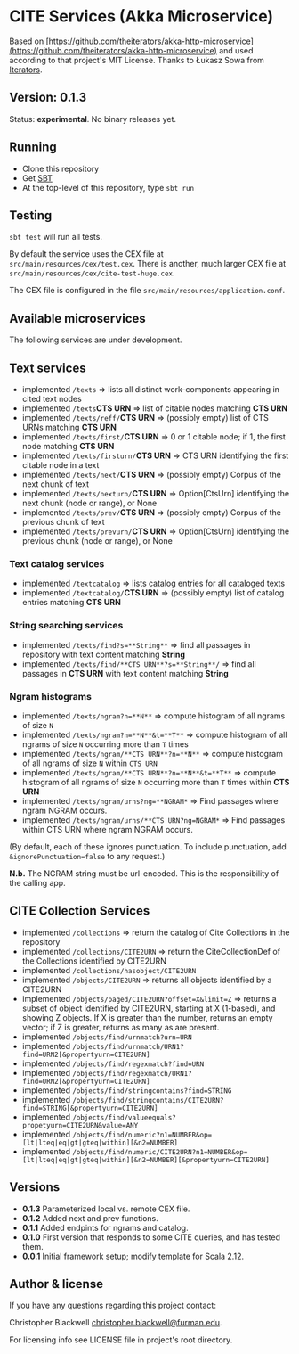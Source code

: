 # CITE Services (Akka Microservice)

Based on [https://github.com/theiterators/akka-http-microservice](https://github.com/theiterators/akka-http-microservice) and used according to that project's MIT License. Thanks to Łukasz Sowa from [Iterators](http://www.theiterators.com).

## Version: 0.1.3

Status:  **experimental**.  No binary releases yet.

## Running

- Clone this repository
- Get [SBT](http://www.scala-sbt.org)
- At the top-level of this repository, type `sbt run`

## Testing

`sbt test` will run all tests.

By default the service uses the CEX file at `src/main/resources/cex/test.cex`. There is another, much larger CEX file at `src/main/resources/cex/cite-test-huge.cex`.

The CEX file is configured in the file `src/main/resources/application.conf`. 

## Available microservices

The following services are under development.

## Text services

- implemented `/texts` => lists all distinct work-components appearing in cited text nodes
- implemented `/texts`**CTS URN** => list of citable nodes matching **CTS URN**
- implemented `/texts/reff/`**CTS URN** => (possibly empty) list of CTS URNs matching **CTS URN**
- implemented `/texts/first/`**CTS URN** => 0 or 1 citable node; if 1, the first node matching **CTS URN**
- implemented `/texts/firsturn/`**CTS URN** => CTS URN identifying the first citable node in a text
- implemented `/texts/next/`**CTS URN** => (possibly empty) Corpus of the next chunk of text
- implemented `/texts/nexturn/`**CTS URN** => Option[CtsUrn] identifying the next chunk (node or range), or None
- implemented `/texts/prev/`**CTS URN** => (possibly empty) Corpus of the previous chunk of text
- implemented `/texts/prevurn/`**CTS URN** => Option[CtsUrn] identifying the previous chunk (node or range), or None

### Text catalog services

- implemented `/textcatalog` => lists catalog entries for all cataloged texts
- implemented `/textcatalog/`**CTS URN** =>  (possibly empty) list of catalog entries matching **CTS URN**

### String searching services

- implemented `/texts/find?s=**String**` => find all passages in repository with text content matching **String**
- implemented `/texts/find/**CTS URN**?s=**String**/`  => find all passages in **CTS URN** with text content matching **String**


### Ngram histograms

- implemented `/texts/ngram?n=**N**` => compute histogram of all ngrams of size `N`
- implemented `/texts/ngram?n=**N**&t=**T**` => compute histogram of all ngrams of size `N` occurring more than `T` times
- implemented `/texts/ngram/**CTS URN**?n=**N**` => compute histogram of all ngrams of size `N` within `CTS URN`
- implemented `/texts/ngram/**CTS URN**?n=**N**&t=**T**` => compute histogram of all ngrams of size `N` occurring more than `T` times within **CTS URN**
- implemented `/texts/ngram/urns?ng=**NGRAM*` => Find passages where ngram NGRAM occurs.
- implemented `/texts/ngram/urns/**CTS URN?ng=NGRAM*` => Find passages within CTS URN where ngram NGRAM occurs.

(By default, each of these ignores punctuation. To include punctuation, add `&ignorePunctuation=false` to any request.)

**N.b.** The NGRAM string must be url-encoded. This is the responsibility of the calling app.


## CITE Collection Services

- implemented `/collections` => return the catalog of Cite Collections in the repository
- implemented `/collections/CITE2URN` => return the CiteCollectionDef of the Collections identified by CITE2URN
- implemented `/collections/hasobject/CITE2URN`
- implemented `/objects/CITE2URN` => returns all objects identified by a CITE2URN
- implemented `/objects/paged/CITE2URN?offset=X&limit=Z` => returns a subset of object identified by CITE2URN, starting at X (1-based), and showing Z objects. If X is greater than the number, returns an empty vector; if Z is greater, returns as many as are present.
- implemented `/objects/find/urnmatch?urn=URN`
- implemented `/objects/find/urnmatch/URN1?find=URN2[&propertyurn=CITE2URN]`
- implemented `/objects/find/regexmatch?find=URN`
- implemented `/objects/find/regexmatch/URN1?find=URN2[&propertyurn=CITE2URN]`
- implemented `/objects/find/stringcontains?find=STRING`
- implemented `/objects/find/stringcontains/CITE2URN?find=STRING[&propertyurn=CITE2URN]`
- implemented `/objects/find/valueequals?propetyurn=CITE2URN&value=ANY`
- implemented `/objects/find/numeric?n1=NUMBER&op=[lt|lteq|eq|gt|gteq|within][&n2=NUMBER]`
- implemented `/objects/find/numeric/CITE2URN?n1=NUMBER&op=[lt|lteq|eq|gt|gteq|within][&n2=NUMBER][&propertyurn=CITE2URN]`

## Versions

- **0.1.3** Parameterized local vs. remote CEX file.
- **0.1.2** Added next and prev functions.
- **0.1.1** Added endpints for ngrams and catalog.
- **0.1.0** First version that responds to some CITE queries, and has tested them.
- **0.0.1** Initial framework setup; modify template for Scala 2.12.

## Author & license

If you have any questions regarding this project contact:

Christopher Blackwell <christopher.blackwell@furman.edu>.

For licensing info see LICENSE file in project's root directory.
